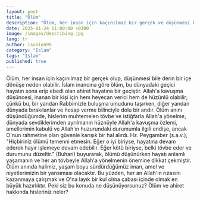 ```yaml
---
layout: post
title: "Ölüm"
description: "Ölüm, her insan için kaçınılmaz bir gerçek ve düşünmesi bile derin bir içe dönüşe neden olabilir."
date: 2025-01-24 11:00:00 +0300
image: /images/describing.jpg
lang: tr
author: isunion99
category: "Islam"
tags: "Islam"
published: true
---
```



<div class="frame">
  <p>Ölüm, her insan için kaçınılmaz bir gerçek olup, düşünmesi bile derin bir içe dönüşe neden olabilir. İslam inancına göre ölüm, bu dünyadaki geçici hayatın sona erip ebedi olan ahiret hayatına bir geçiştir. Allah'a kavuşma düşüncesi, inanan bir kişi için hem heyecan verici hem de hüzünlü olabilir; çünkü bu, bir yandan Rabbimizle buluşma umudunu taşırken, diğer yandan dünyada bırakılanlar ve hesap verme bilinciyle dolu bir andır. Ölüm anını düşündüğümde, hislerim muhtemelen tövbe ve istiğfarla Allah'a yönelme, dünyada sevdiklerimden ayrılmanın hüznüyle Allah'a kavuşma özlemi, amellerimin kabulü ve Allah'ın huzurundaki durumumla ilgili endişe, ancak O'nun rahmetine olan güvenle karışık bir hal alırdı. Hz. Peygamber (s.a.v.), "Hiçbiriniz ölümü temenni etmesin. Eğer o iyi biriyse, hayatına devam ederek hayır işlemeye devam edebilir. Eğer kötü biriyse, belki tövbe eder ve durumunu düzeltir." (Buhari) buyurarak, ölümü düşünürken hayatı anlamlı yaşamanın ve her an tövbeyle Allah'a yönelmenin önemine dikkat çekmiştir. Ölüm anında halimiz, yaşam boyu sürdürdüğümüz iman, amel ve niyetlerimizin bir yansıması olacaktır. Bu yüzden, her an Allah'ın rızasını kazanmaya çalışmak ve O'na layık bir kul olma çabası içinde olmak en büyük hazırlıktır. Peki siz bu konuda ne düşünüyorsunuz? Ölüm ve ahiret hakkında hisleriniz neler?</p>
</div>
